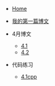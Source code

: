 
* [Home](/)
* [我的第一篇博文](MyFirstPage.md)
* 4月博文
    * [4.1](April/4.1.md)
    * [4.2](April/4.2.md)

* 代码练习
    * [4.1cpp](Codes/4.1cpp.md)